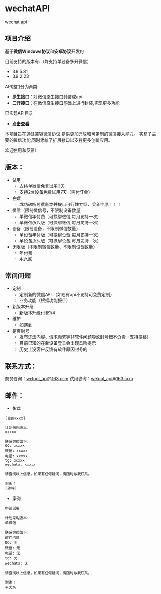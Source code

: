 # wechatAPI
wechat api


## 项目介绍

基于**微信Windows协议**和**安卓协议**开发的

目前支持的版本有:（均支持单设备多开微信）
- 3.9.5.81
- 3.9.2.23

API接口分为两类:
- **原生接口**：对微信原生接口封装成api
- **二开接口**：在微信原生接口基础上进行封装,实现更多功能

已实现API目录
- **[点击查看](menu.md)**


本项目旨在通过兼容微信协议,提供更加开放和可定制的微信接入能力。
实现了主要的微信功能,同时添加了扩展接口以支持更多创新应用。


欢迎使用和反馈!
## 版本：
- 试用
    - 支持单微信免费试用3天
    - 支持2台设备免费试用7天（需付订金）
- 白嫖
    - 成功破解付费版本并提出可行性方案，奖金丰厚！！！
- 微信（限制微信号，不限制设备数量）
    - 单微信年付费（可换绑微信,每月支持一次）
    - 单微信永久版（可换绑微信,每月支持一次）
- 设备（限制设备，不限制微信数量）
    - 单设备年付版（可换绑设备,每月支持一次）
    - 单设备永久版（可换绑设备,每月支持一次）
- 无限版（不限制微信数量、不限制设备数量）
    - 年付费
    - 永久版

## 常问问题
- 定制
    - 定制新的微信API （如现有api不支持可免费定制）
    - 业务功能（根据功能报价）
- 新版本升级
    - 新版本升级付费1/4
- 维护
    - 如遇到
- 是否封号
    - 发布违法内容、请求频繁等非软件问题导致封号概不负责（支持换绑）
    - 目前已知的在新设备登录会出现风险提示
    - 历史上没客户反馈有软件原因封号的


## 联系方式：
商务咨询：wetool_api@163.com
试用咨询：wetool_api@163.com

## 邮件：
- 格式
```
[目的xxxx]

计划采购版本:
xxxxx

联系方式如下:
QQ: xxxxx
微信: xxxxx
电话: xxxxx
tg: xxxxx
wechats: xxxxx

请查阅以上信息。如果有任何疑问，请随时与我联系。

谢谢！
[称呼]

```

- 案例
```
申请试用

计划采购版本:
单微信

联系方式如下:
邮件沟通
QQ: 无
微信: 无
电话: 无
tg: 无
wechats: 无

请查阅以上信息。如果有任何疑问，请随时与我联系。

谢谢！
王大名

```
